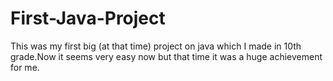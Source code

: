 # First-Java-Project
This was my first big (at that time) project on java which I made in 10th grade.Now it seems very easy now but that time it was a huge achievement for me.
